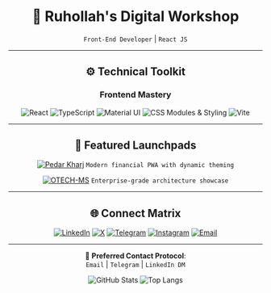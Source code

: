 <div align="center">

# 🎨 **Ruhollah's Digital Workshop**  
`Front-End Developer` | `React JS`

</div>

---
<div align="center">

## ⚙️ **Technical Toolkit**

### **Frontend Mastery**
<p>
  <img alt="React" src="https://img.shields.io/badge/-React-61DAFB?logo=react&logoColor=black&style=flat-square">
  <img alt="TypeScript" src="https://img.shields.io/badge/-TypeScript-3178C6?logo=typescript&logoColor=white&style=flat-square">
  <img alt="Material UI" src="https://img.shields.io/badge/-MUI-007FFF?logo=mui&logoColor=white&style=flat-square">
  <img alt="CSS Modules & Styling" src="https://img.shields.io/badge/-CSS_Modules-000000?logo=css3&logoColor=white&style=flat-square">
  <img alt="Vite" src="https://img.shields.io/badge/-Vite-646CFF?logo=vite&logoColor=white&style=flat-square">
</p>

---


## 🚀 **Featured Launchpads**

[![Pedar Kharj](https://custom-icon-badges.demolab.com/badge/-Expense_Tracker_PWA-4a5568?style=for-the-badge&logo=rocket)](https://github.com/ruhollah82/pedarkharj)
`Modern financial PWA with dynamic theming`

[![OTECH-MS](https://custom-icon-badges.demolab.com/badge/-Micro_Frontend_Prototype-4a5568?style=for-the-badge&logo=server)](https://github.com/ruhollah82/OTECH-front)
`Enterprise-grade architecture showcase`

---

## 🌐 **Connect Matrix**

[![LinkedIn](https://img.shields.io/badge/-LinkedIn-0A66C2?logo=linkedin&logoColor=white&style=for-the-badge)](https://linkedin.com/in/ruhollah-naseri)
[![X](https://img.shields.io/badge/-X-000000?logo=x&logoColor=white&style=for-the-badge)](https://x.com/Ruhollah_82)
[![Telegram](https://img.shields.io/badge/-Telegram-26A5E4?logo=telegram&logoColor=white&style=for-the-badge)](https://t.me/ruhollah_82)
[![Instagram](https://img.shields.io/badge/-Instagram-E4405F?logo=instagram&logoColor=white&style=for-the-badge)](https://instagram.com/ruhollah_82)
[![Email](https://img.shields.io/badge/-Email-EA4335?logo=gmail&logoColor=white&style=for-the-badge)](mailto:ruhollah.naserii@gmail.com)

</div>

---


<div align="center">

📧 **Preferred Contact Protocol**:  
`Email` | `Telegram` | `LinkedIn DM`

![GitHub Stats](https://github-readme-stats.vercel.app/api?username=ruhollah82&show_icons=true&theme=nightowl&hide_title=true)
![Top Langs](https://github-readme-stats.vercel.app/api/top-langs/?username=ruhollah82&layout=compact&theme=nightowl&langs_count=6)

</div>

